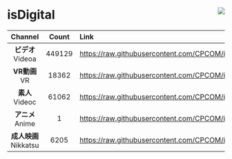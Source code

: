 # isDigital <img align="right" src="https://img.shields.io/github/last-commit/CPCOM/isDigital"/>  
  
| Channel | Count | Link |  
| :-----: | :---: | :--- |  
|**ビデオ**<br />Videoa | 449129 | https://raw.githubusercontent.com/CPCOM/isDigital/main/Videoa.txt |  
|**VR動画**<br />VR | 18362 | https://raw.githubusercontent.com/CPCOM/isDigital/main/VR.txt |  
|**素人**<br />Videoc | 61062 | https://raw.githubusercontent.com/CPCOM/isDigital/main/Videoc.txt |  
|**アニメ**<br />Anime | 1 | https://raw.githubusercontent.com/CPCOM/isDigital/main/Anime.txt |  
|**成人映画**<br />Nikkatsu | 6205 | https://raw.githubusercontent.com/CPCOM/isDigital/main/Nikkatsu.txt |  